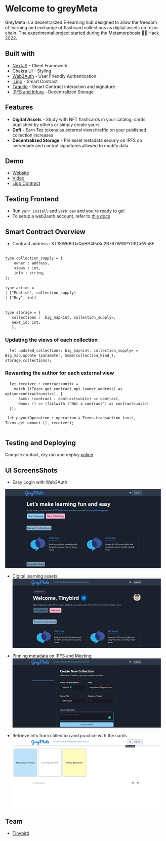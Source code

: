 # Welcome to greyMeta

GreyMeta is a decentralized E-learning hub designed to allow the freedom of learning and exchange of flashcard collections as digital assets on tezos chain. The experimental project started during the  Metamorphosis 🐛🦋 Hack 2022.


## Built with

- [NextJS]() - Client Framework
- [Chakra UI]() - Styling
- [Web3Auth]() - User Friendly Authentication
- [jLigo]() - Smart Contract
- [Taquito]() - Smart Contract interaction and signature
- [IPFS and Infura]() - Decentralized Storage

## Features

- **Digital Assets** - Study with NFT flashcards in your catalog; cards puplished by others or simply create yours
- **Defi** - Earn Tez tokens as external views/traffic on your published collection increases
- **Decentralized Storage** - Pin asset metadata securly on IPFS on serverside and control signatures allowed to modify data

## Demo

- [Website]()
- [Video]()
- [Ligo Contract]()

## Testing Frontend

- Run ``` yarn install ``` and ``` yarn dev ``` and you're ready to go!
- To setup a web3auth account, refer to [this docs]()


## Smart Contract Overview

- Contract address : KT1SW6BtUxQnHP4RaSu2B767WWPYGKCeWh8F


```

type collection_supply = {
    owner : address,
    views : int, 
    info : string,   
};

type action =
| ["Publish", collection_supply]
| ["Buy", int]


type storage = {
   collections :  big_map<int, collection_supply>,
   next_id: int,
   };

```

### Updating the views of each collection

```
  let updated_collections: big_map<int, collection_supply> =  Big_map.update (parameter, Some(collection_kind_), storage.collections);

```

### Rewarding the  author for each external view

```
  let receiver : contract<unit> =
    match ((Tezos.get_contract_opt (owner_address) as option<contract<unit>>), {
      Some: (contract : contract<unit>) => contract,
      None: () => (failwith ("Not a contract") as contract<unit>)
  });

```

```
 let payoutOperation : operation = Tezos.transaction (unit, Tezos.get_amount (), receiver);
 
```

## Testing and Deploying

 Compile contact, dry run and deploy [online]()


## UI ScreensShots
- Easy Login with  Web3Auth

![Welcome Page](/screenshots/Easy%20login%20with%20web3auth.png)


- Digital learning assets
![](/screenshots/add%20new.png)

- Pinning metadata on IPFS and Meeting
![Push assets on chain](/screenshots/mint.png)

- Retrieve Info from collection and practice with the cards
![practice](/screenshots/cards.png)



## Team

- [Tinybird](https://github.com/acgodson)
